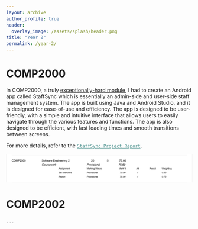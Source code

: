 ```yaml
---
layout: archive
author_profile: true
header:
  overlay_image: /assets/splash/header.png
title: "Year 2"
permalink: /year-2/
---
```

# COMP2000

In COMP2000, a truly [exceptionally-hard module](/COMP2000%20-%20Main%20coursework.pdf#page=5), I had to create an Android app called StaffSync which is essentially an admin-side and user-side staff management system. The app is built using Java and Android Studio, and it is designed for ease-of-use and efficiency. The app is designed to be user-friendly, with a simple and intuitive interface that allows users to easily navigate through the various features and functions. The app is also designed to be efficient, with fast loading times and smooth transitions between screens.

For more details, refer to the <a href="https://alfie-ns.github.io/documents/Report_COMP2000_StaffSync.pdf" style="color: #448c88;">`StaffSync Project Report`</a>.

![2000-grade](/image/year-2/2000-grade.jpeg)

# COMP2002

```...```
